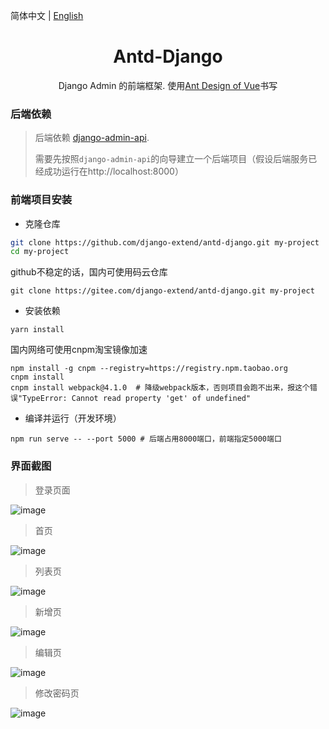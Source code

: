 简体中文 | [English](./README.en-US.md)

<h1 align="center">Antd-Django</h1>
<div align="center">
Django Admin 的前端框架. 使用<a href="https://vuecomponent.github.io/ant-design-vue/docs/vue/introduce-cn/" target="_blank">Ant Design of Vue</a>书写
</div>

### 后端依赖

> 后端依赖 <a href="https://github.com/django-extend/django-admin-api.git">django-admin-api</a>.
> 
> 需要先按照`django-admin-api`的向导建立一个后端项目（假设后端服务已经成功运行在http://localhost:8000）

### 前端项目安装

- 克隆仓库
```bash
git clone https://github.com/django-extend/antd-django.git my-project
cd my-project
```

github不稳定的话，国内可使用码云仓库
```
git clone https://gitee.com/django-extend/antd-django.git my-project
```

- 安装依赖

```
yarn install
```

国内网络可使用cnpm淘宝镜像加速
```
npm install -g cnpm --registry=https://registry.npm.taobao.org
cnpm install
cnpm install webpack@4.1.0  # 降级webpack版本，否则项目会跑不出来，报这个错误"TypeError: Cannot read property 'get' of undefined"
```

- 编译并运行（开发环境）
```
npm run serve -- --port 5000 # 后端占用8000端口，前端指定5000端口
```

### 界面截图

> 登录页面

![image](https://gitee.com/django-extend/photowall/raw/master/antd/antd_login.png)

> 首页

![image](https://gitee.com/django-extend/photowall/raw/master/antd/antd_dashboard.png)

> 列表页

![image](https://gitee.com/django-extend/photowall/raw/master/antd/antd_list.png)

> 新增页

![image](https://gitee.com/django-extend/photowall/raw/master/antd/antd_create.png)

> 编辑页

![image](https://gitee.com/django-extend/photowall/raw/master/antd/antd_edit.png)

> 修改密码页

![image](https://gitee.com/django-extend/photowall/raw/master/antd/antd_edit_password.png)
